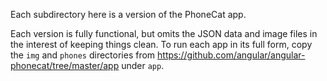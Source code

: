 Each subdirectory here is a version of the PhoneCat app.

Each version is fully functional, but omits the JSON data and image
files in the interest of keeping things clean. To run each app
in its full form, copy the `img` and `phones` directories from
https://github.com/angular/angular-phonecat/tree/master/app under `app`.
